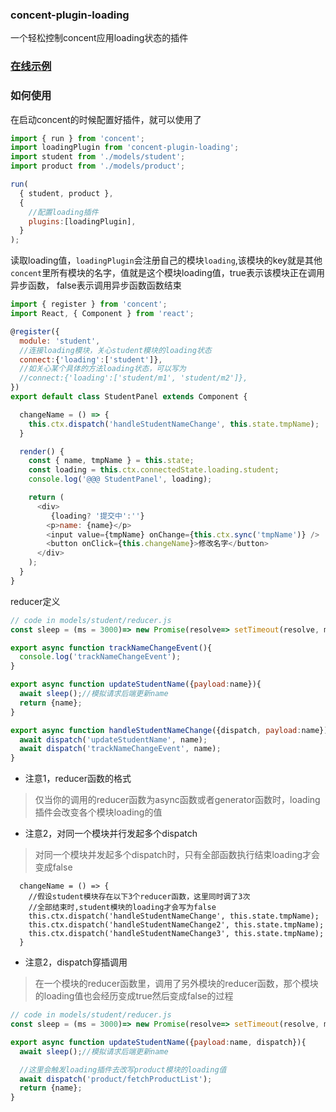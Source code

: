 
### concent-plugin-loading
一个轻松控制concent应用loading状态的插件

### [在线示例](https://stackblitz.com/edit/cc-plugin-loading)

### 如何使用
在启动concent的时候配置好插件，就可以使用了
```js
import { run } from 'concent';
import loadingPlugin from 'concent-plugin-loading';
import student from './models/student';
import product from './models/product';

run(
  { student, product },
  {
    //配置loading插件
    plugins:[loadingPlugin],
  }
);

```
读取loading值，`loadingPlugin`会注册自己的模块`loading`,该模块的key就是其他`concent`里所有模块的名字，值就是这个模块loading值，true表示该模块正在调用异步函数，
false表示调用异步函数函数结束

```js
import { register } from 'concent';
import React, { Component } from 'react';

@register({ 
  module: 'student', 
  //连接loading模块，关心student模块的loading状态
  connect:{'loading':['student']},
  //如关心某个具体的方法loading状态，可以写为
  //connect:{'loading':['student/m1', 'student/m2']},
})
export default class StudentPanel extends Component {

  changeName = () => {
    this.ctx.dispatch('handleStudentNameChange', this.state.tmpName);
  }

  render() {
    const { name, tmpName } = this.state;
    const loading = this.ctx.connectedState.loading.student;
    console.log('@@@ StudentPanel', loading);

    return (
      <div>
         {loading? '提交中':''}
        <p>name: {name}</p>
        <input value={tmpName} onChange={this.ctx.sync('tmpName')} />
        <button onClick={this.changeName}>修改名字</button>
      </div>
    );
  }
}

```
reducer定义
```js
// code in models/student/reducer.js
const sleep = (ms = 3000)=> new Promise(resolve=> setTimeout(resolve, ms));

export async function trackNameChangeEvent(){
  console.log('trackNameChangeEvent');
}

export async function updateStudentName({payload:name}){
  await sleep();//模拟请求后端更新name
  return {name};
}

export async function handleStudentNameChange({dispatch, payload:name}){
  await dispatch('updateStudentName', name);
  await dispatch('trackNameChangeEvent', name);
}
```
* 注意1，reducer函数的格式
> 仅当你的调用的reducer函数为async函数或者generator函数时，loading插件会改变各个模块loading的值

* 注意2，对同一个模块并行发起多个dispatch
> 对同一个模块并发起多个dispatch时，只有全部函数执行结束loading才会变成false

```
  changeName = () => {
    //假设student模块存在以下3个reducer函数，这里同时调了3次
    //全部结束时,student模块的loading才会写为false
    this.ctx.dispatch('handleStudentNameChange', this.state.tmpName);
    this.ctx.dispatch('handleStudentNameChange2', this.state.tmpName);
    this.ctx.dispatch('handleStudentNameChange3', this.state.tmpName);
  }
```

* 注意2，dispatch穿插调用
>在一个模块的reducer函数里，调用了另外模块的reducer函数，那个模块的loading值也会经历变成true然后变成false的过程

```js
// code in models/student/reducer.js
const sleep = (ms = 3000)=> new Promise(resolve=> setTimeout(resolve, ms));

export async function updateStudentName({payload:name, dispatch}){
  await sleep();//模拟请求后端更新name

  //这里会触发loading插件去改写product模块的loading值
  await dispatch('product/fetchProductList');
  return {name};
}
```
